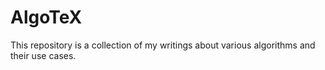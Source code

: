 # AlgoTeX
This repository is a collection of my writings about various algorithms and their use cases.

